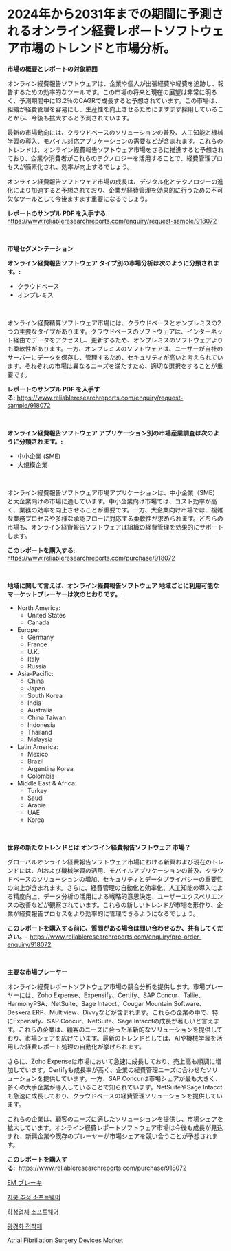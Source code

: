 <p><h1>2024年から2031年までの期間に予測されるオンライン経費レポートソフトウェア市場のトレンドと市場分析。</h1></p><p><strong>市場の概要とレポートの対象範囲</strong></p>
<p><p>オンライン経費報告ソフトウェアは、企業や個人が出張経費や経費を追跡し、報告するための効率的なツールです。この市場の将来と現在の展望は非常に明るく、予測期間中に13.2％のCAGRで成長すると予想されています。この市場は、組織が経費管理を容易にし、生産性を向上させるためにますます採用していることから、今後も拡大すると予測されています。</p><p>最新の市場動向には、クラウドベースのソリューションの普及、人工知能と機械学習の導入、モバイル対応アプリケーションの需要などが含まれます。これらのトレンドは、オンライン経費報告ソフトウェア市場をさらに推進すると予想されており、企業や消費者がこれらのテクノロジーを活用することで、経費管理プロセスが簡素化され、効率が向上するでしょう。</p><p>オンライン経費報告ソフトウェア市場の成長は、デジタル化とテクノロジーの進化により加速すると予想されており、企業が経費管理を効果的に行うための不可欠なツールとして今後ますます重要になるでしょう。</p></p>
<p><strong>レポートのサンプル PDF を入手する:</strong> <a href="https://www.reliableresearchreports.com/enquiry/request-sample/918072">https://www.reliableresearchreports.com/enquiry/request-sample/918072</a></p>
<p>&nbsp;</p>
<p><strong>市場セグメンテーション</strong></p>
<p><strong>オンライン経費報告ソフトウェア タイプ別の市場分析は次のように分類されます。:</strong></p>
<p><ul><li>クラウドベース</li><li>オンプレミス</li></ul></p>
<p>&nbsp;</p>
<p><p>オンライン経費精算ソフトウェア市場には、クラウドベースとオンプレミスの2つの主要なタイプがあります。クラウドベースのソフトウェアは、インターネット経由でデータをアクセスし、更新するため、オンプレミスのソフトウェアよりも柔軟性があります。一方、オンプレミスのソフトウェアは、ユーザーが自社のサーバーにデータを保存し、管理するため、セキュリティが高いと考えられています。それぞれの市場は異なるニーズを満たすため、適切な選択をすることが重要です。</p></p>
<p><strong>レポートのサンプル PDF を入手する:</strong>&nbsp;<a href="https://www.reliableresearchreports.com/enquiry/request-sample/918072">https://www.reliableresearchreports.com/enquiry/request-sample/918072</a></p>
<p>&nbsp;</p>
<p><strong> オンライン経費報告ソフトウェア アプリケーション別の市場産業調査は次のように分類されます。:</strong></p>
<p><ul><li>中小企業 (SME)</li><li>大規模企業</li></ul></p>
<p>&nbsp;</p>
<p><p>オンライン経費報告ソフトウェア市場アプリケーションは、中小企業（SME）と大企業向けの市場に適しています。中小企業向け市場では、コスト効率が高く、業務の効率を向上させることが重要です。一方、大企業向け市場では、複雑な業務プロセスや多様な承認フローに対応する柔軟性が求められます。どちらの市場も、オンライン経費報告ソフトウェアは組織の経費管理を効果的にサポートします。</p></p>
<p><strong>このレポートを購入する:</strong>&nbsp; <a href="https://www.reliableresearchreports.com/purchase/918072">https://www.reliableresearchreports.com/purchase/918072</a></p>
<p>&nbsp;</p>
<p><strong>地域に関して言えば、オンライン経費報告ソフトウェア 地域ごとに利用可能なマーケットプレーヤーは次のとおりです。:</strong></p>
<p><ul>
    <li>
        North America:
        <ul>
            <li>United States</li>
            <li>Canada</li>
        </ul>
    </li>
    <li>
        Europe:
        <ul>
            <li>Germany</li>
            <li>France</li>
            <li>U.K.</li>
            <li>Italy</li>
            <li>Russia</li>
        </ul>
    </li>
    <li>
        Asia-Pacific:
        <ul>
            <li>China</li>
            <li>Japan</li>
            <li>South Korea</li>
            <li>India</li>
            <li>Australia</li>
            <li>China Taiwan</li>
            <li>Indonesia</li>
            <li>Thailand</li>
            <li>Malaysia</li>
        </ul>
    </li>
    <li>
        Latin America:
        <ul>
            <li>Mexico</li>
            <li>Brazil</li>
            <li>Argentina Korea</li>
            <li>Colombia</li>
        </ul>
    </li>
    <li>
        Middle East & Africa:
        <ul>
            <li>Turkey</li>
            <li>Saudi</li>
            <li>Arabia</li>
            <li>UAE</li>
            <li>Korea</li>
        </ul>
    </li>
    </ul></p>
<p>&nbsp;</p>
<p><strong>世界の新たなトレンドとは オンライン経費報告ソフトウェア 市場？</strong></p>
<p><p>グローバルオンライン経費報告ソフトウェア市場における新興および現在のトレンドには、AIおよび機械学習の活用、モバイルアプリケーションの普及、クラウドベースのソリューションの増加、セキュリティとデータプライバシーの重要性の向上が含まれます。さらに、経費管理の自動化と効率化、人工知能の導入による精度向上、データ分析の活用による戦略的意思決定、ユーザーエクスペリエンスの改善などが観察されています。これらの新しいトレンドが市場を形作り、企業が経費報告プロセスをより効率的に管理できるようになるでしょう。</p></p>
<p><strong>このレポートを購入する前に、質問がある場合は問い合わせるか、共有してください。</strong>- <a href="https://www.reliableresearchreports.com/enquiry/pre-order-enquiry/918072">https://www.reliableresearchreports.com/enquiry/pre-order-enquiry/918072</a></p>
<p>&nbsp;</p>
<p><strong>主要な市場プレーヤー</strong></p>
<p><p>オンライン経費レポートソフトウェア市場の競合分析を提供します。市場プレーヤーには、Zoho Expense、Expensify、Certify、SAP Concur、Tallie、HarmonyPSA、NetSuite、Sage Intacct、Cougar Mountain Software、Deskera ERP、Multiview、Divvyなどが含まれます。これらの企業の中で、特にExpensify、SAP Concur、NetSuite、Sage Intacctの成長が著しいと言えます。これらの企業は、顧客のニーズに合った革新的なソリューションを提供しており、市場シェアを広げています。最新のトレンドとしては、AIや機械学習を活用した経費レポート処理の自動化が挙げられます。</p><p>さらに、Zoho Expenseは市場において急速に成長しており、売上高も順調に増加しています。Certifyも成長率が高く、企業の経費管理ニーズに合わせたソリューションを提供しています。一方、SAP Concurは市場シェアが最も大きく、多くの大手企業が導入していることで知られています。NetSuiteやSage Intacctも急速に成長しており、クラウドベースの経費管理ソリューションを提供しています。</p><p>これらの企業は、顧客のニーズに適したソリューションを提供し、市場シェアを拡大しています。オンライン経費レポートソフトウェア市場は今後も成長が見込まれ、新興企業や既存のプレーヤーが市場シェアを競い合うことが予想されます。</p></p>
<p><strong>このレポートを購入する:</strong>&nbsp;&nbsp;<a href="https://www.reliableresearchreports.com/purchase/918072">https://www.reliableresearchreports.com/purchase/918072</a></p>
<p><p><a href="https://medium.com/@sheliamoneyz1c4jitzdb7wqt/em%E3%83%96%E3%83%AC%E3%83%BC%E3%82%AD%E5%B8%82%E5%A0%B4%E3%81%AE%E3%82%B7%E3%82%A7%E3%82%A2%E6%8E%A8%E7%A7%BB%E3%81%A8%E5%B8%82%E5%A0%B4%E6%88%90%E9%95%B7%E3%83%88%E3%83%AC%E3%83%B3%E3%83%892024%E5%B9%B4%E3%81%8B%E3%82%892031%E5%B9%B4%E3%81%BE%E3%81%A7-1b2d15dff961">EM ブレーキ</a></p><p><a href="https://github.com/qpfbabw35734906/Market-Research-Report-List-1/blob/main/7733542183771.md">지붕 추정 소프트웨어</a></p><p><a href="https://github.com/qpfbabw35734906/Market-Research-Report-List-1/blob/main/8456620183772.md">하청업체 소프트웨어</a></p><p><a href="https://medium.com/@rashellcooperkf5apeha9cpb/%EA%B2%BD%ED%99%94-%EC%A7%80%EC%B0%A8%EC%A0%91%ED%95%A9%EC%A0%9C-%EC%8B%9C%EC%9E%A5-%EC%A0%90%EC%9C%A0%EC%9C%A8-%EB%B3%80%ED%99%94%EC%99%80-%EC%8B%9C%EC%9E%A5-%EC%84%B1%EC%9E%A5-%EB%8F%99%ED%96%A5-2024%EB%85%84-2031%EB%85%84-385b982244fb">광경화 접착제</a></p><p><a href="https://silk-columnist-571.notion.site/Atrial-Fibrillation-Surgery-Devices-Market-Size-Growing-and-Forecasted-for-period-from-2024-2031-a-1352ec6adcee4f9285da21d8aef878da">Atrial Fibrillation Surgery Devices Market</a></p></p>